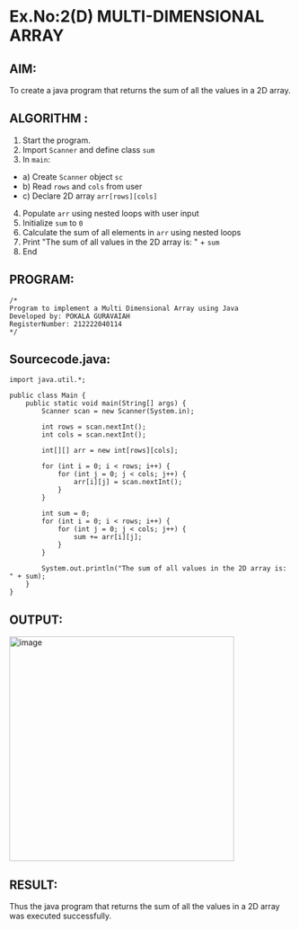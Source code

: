 # Ex.No:2(D) MULTI-DIMENSIONAL ARRAY
## AIM:
To create a java program that returns the sum of all the values in a 2D array.
## ALGORITHM :
1.	Start the program.
2.	Import `Scanner` and define class `sum`
3.	In `main`:
-	a) Create `Scanner` object `sc`
-	b) Read `rows` and `cols` from user
-	c) Declare 2D array `arr[rows][cols]`
4.	Populate `arr` using nested loops with user input
5.	Initialize `sum` to `0`
6.	Calculate the sum of all elements in `arr` using nested loops
7.	Print "The sum of all values in the 2D array is: " + `sum`
8.	End
## PROGRAM:
 ```
/*
Program to implement a Multi Dimensional Array using Java
Developed by: POKALA GURAVAIAH
RegisterNumber: 212222040114
*/
```
## Sourcecode.java:
```
import java.util.*;

public class Main {
    public static void main(String[] args) {
        Scanner scan = new Scanner(System.in);

        int rows = scan.nextInt();
        int cols = scan.nextInt();

        int[][] arr = new int[rows][cols];

        for (int i = 0; i < rows; i++) {
            for (int j = 0; j < cols; j++) {
                arr[i][j] = scan.nextInt();
            }
        }

        int sum = 0;
        for (int i = 0; i < rows; i++) {
            for (int j = 0; j < cols; j++) {
                sum += arr[i][j];
            }
        }

        System.out.println("The sum of all values in the 2D array is: " + sum);
    }
}
```
## OUTPUT:
<img width="400" alt="image" src="https://github.com/user-attachments/assets/de07dd58-9823-4386-a4ee-d8df76ab9b65"/>

## RESULT:
Thus the java program that returns the sum of all the values in a 2D array was executed successfully.


